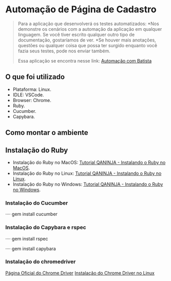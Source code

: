 # Automação de Página de Cadastro

> Para a aplicação que desenvolverá os testes automatizados:
> *Nos demonstre os cenários com a automação da aplicação em qualquer linguagem. Se você tiver escrito qualquer outro tipo de documentação, gostaríamos de ver.
> *Se houver mais anotações, questões ou qualquer coisa que possa ter surgido enquanto você fazia seus testes, pode nos enviar também.
>
> Essa aplicação se encontra nesse link: [Automação com Batista](https://automacaocombatista.herokuapp.com/treinamento/home)

## O que foi utilizado

- Plataforma: Linux.
- IDLE: VSCode.
- Browser: Chrome.
- Ruby.
- Cucumber.
- Capybara.

## Como montar o ambiente

## Instalação do Ruby

- Instalação do Ruby no MacOS: [Tutorial QANINJA - Instalando o Ruby no MacOS](https://medium.com/qaninja/instalando-o-ruby-no-macos-435f451b86a8).
- Instalação do Ruby no Linux: [Tutorial QANINJA - Instalando o Ruby no Linux](https://medium.com/qaninja/como-instalar-ruby-com-rbenv-no-ubuntu-a75d1999362b).
- Instalação do Ruby no Windows: [Tutorial QANINJA - Instalando o Ruby no Windows](https://medium.com/qaninja/instalando-ruby-cucumber-e-capybara-no-windows-10-acb1fe833a95).

### Instalação do Cucumber

···· gem install cucumber

### Instalação do Capybara e rspec

···· gem install rspec

···· gem install capybara

### Instalação do chromedriver

[Página Oficial do Chrome Driver](https://chromedriver.chromium.org/downloads)
[Instalação do Chrome Driver no Linux](https://tecadmin.net/setup-selenium-chromedriver-on-ubuntu/)
